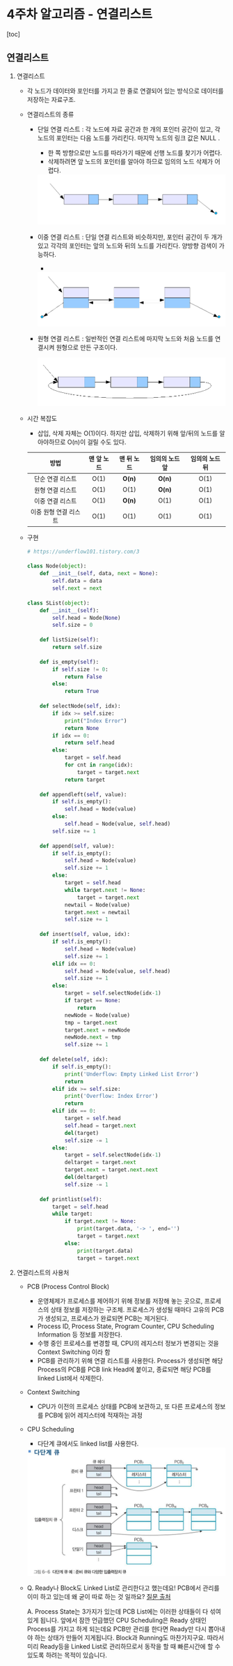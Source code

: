 # 4주차 알고리즘 - 연결리스트

[toc]



## 연결리스트

1. 연결리스트

   - 각 노드가 데이터와 포인터를 가지고 한 줄로 연결되어 있는 방식으로 데이터를 저장하는 자료구조. 

   - 연결리스트의 종류

     - 단일 연결 리스트 : 각 노드에 자료 공간과 한 개의 포인터 공간이 있고, 각 노드의 포인터는 다음 노드를 가리킨다. 마지막 노드의 링크 값은 NULL . 

       - 한 쪽 방향으로만 노드를 따라가기 때문에 선행 노드를 찾기가 어렵다. 
       - 삭제하려면 앞 노드의 포인터를 알아야 하므로 임의의 노드 삭제가 어렵다.

       <img src="연결리스트.assets/image-20210608184233603.png" alt="image-20210608184233603" style="zoom: 67%;" />

     - 이중 연결 리스트 : 단일 연결 리스트와 비슷하지만, 포인터 공간이 두 개가 있고 각각의 포인터는 앞의 노드와 뒤의 노드를 가리킨다. 양방향 검색이 가능하다.

       - 

       <img src="연결리스트.assets/image-20210608184253804.png" alt="image-20210608184253804" style="zoom: 67%;" />

     - 원형 연결 리스트 : 일반적인 연결 리스트에 마지막 노드와 처음 노드를 연결시켜 원형으로 만든 구조이다.

       <img src="연결리스트.assets/image-20210608184307307.png" alt="image-20210608184307307" style="zoom: 67%;" />

   - 시간 복잡도

     - 삽입, 삭제 자체는 O(1)이다. 하지만 삽입, 삭제하기 위해 앞/뒤의 노드를 알아야하므로 O(n)이 걸릴 수도 있다. 

     |         방법          | 맨 앞 노드 | 맨 뒤 노드 | 임의의 노드 앞 | 임의의 노드 뒤 |
     | :-------------------: | :--------: | :--------: | :------------: | :------------: |
     |   단순 연결 리스트    |    O(1)    |  **O(n)**  |    **O(n)**    |      O(1)      |
     |   원형 연결 리스트    |    O(1)    |    O(1)    |    **O(n)**    |      O(1)      |
     |   이중 연결 리스트    |    O(1)    |  **O(n)**  |      O(1)      |      O(1)      |
     | 이중 원형 연결 리스트 |    O(1)    |    O(1)    |      O(1)      |      O(1)      |

   - 구현

     ```python
     # https://underflow101.tistory.com/3
     
     class Node(object):
         def __init__(self, data, next = None):
             self.data = data
             self.next = next
     
     class SList(object):
         def __init__(self):
             self.head = Node(None)
             self.size = 0
             
         def listSize(self):
             return self.size
         
         def is_empty(self):
             if self.size != 0:
                 return False
             else:
                 return True
             
         def selectNode(self, idx):
             if idx >= self.size:
                 print("Index Error")
                 return None
             if idx == 0:
                 return self.head
             else:
                 target = self.head
                 for cnt in range(idx):
                     target = target.next
                 return target
             
         def appendleft(self, value):
             if self.is_empty():
                 self.head = Node(value)
             else:
                 self.head = Node(value, self.head)
             self.size += 1
         
         def append(self, value):
             if self.is_empty():
                 self.head = Node(value)
                 self.size += 1
             else:
                 target = self.head
                 while target.next != None:
                     target = target.next
                 newtail = Node(value)
                 target.next = newtail
                 self.size += 1
             
         def insert(self, value, idx):
             if self.is_empty():
                 self.head = Node(value)
                 self.size += 1
             elif idx == 0:
                 self.head = Node(value, self.head)
                 self.size += 1
             else:
                 target = self.selectNode(idx-1)
                 if target == None:
                     return
                 newNode = Node(value)
                 tmp = target.next
                 target.next = newNode
                 newNode.next = tmp
                 self.size += 1
             
         def delete(self, idx):
             if self.is_empty():
                 print('Underflow: Empty Linked List Error')
                 return
             elif idx >= self.size:
                 print('Overflow: Index Error')
                 return
             elif idx == 0:
                 target = self.head
                 self.head = target.next
                 del(target)
                 self.size -= 1
             else:
                 target = self.selectNode(idx-1)
                 deltarget = target.next
                 target.next = target.next.next
                 del(deltarget)
                 self.size -= 1
                 
         def printlist(self):
             target = self.head
             while target:
                 if target.next != None:
                     print(target.data, '-> ', end='')
                     target = target.next
                 else:
                     print(target.data)
                     target = target.next
     ```

     

2. 연결리스트의 사용처

   - PCB (Process Control Block)

     - 운영체제가 프로세스를 제어하기 위해 정보를 저장해 놓는 곳으로, 프로세스의 상태 정보를 저장하는 구조체. 프로세스가 생성될 때마다 고유의 PCB가 생성되고, 프로세스가 완료되면 PCB는 제거된다.
     - Process ID, Process State, Program Counter, CPU Scheduling Information 등 정보를 저장한다.
     - 수행 중인 프로세스를 변경할 때, CPU의 레지스터 정보가 변경되는 것을 Context Switching 이라 함
     - PCB를 관리하기 위해 연결 리스트를 사용한다. Process가 생성되면 해당 Process의 PCB를 PCB link Head에 붙이고, 종료되면 해당 PCB를 linked List에서 삭제한다.

   - Context Switching

     - CPU가 이전의 프로세스 상태를 PCB에 보관하고, 또 다른 프로세스의 정보를 PCB에 읽어 레지스터에 적재하는 과정

   - CPU Scheduling

     - 다단계 큐에서도 linked list를 사용한다. 

     <img src="연결리스트.assets/image-20210608195722042.png" alt="image-20210608195722042" style="zoom:67%;" />

   - Q. Ready나 Block도 Linked List로 관리한다고 했는데요! PCB에서 관리를 이미 하고 있는데 왜 굳이 따로 하는 것 일까요? [질문 출처](https://whereisusb.tistory.com/12)

     A. Process State는 3가지가 있는데 PCB List에는 이러한 상태들이 다 섞여있게 됩니다. 앞에서 잠깐 언급했던 CPU Scheduling은 Ready 상태인 Process를 가지고 하게 되는데요 PCB만 관리를 한다면 Ready만 다시 뽑아내야 하는 상태가 만들어 지게됩니다. Block과 Running도 마찬가지구요. 따라서 미리 Ready등을 Linked List로 관리하므로서 동작을 할 때 빠른시간에 할 수 있도록 하려는 목적이 있습니다.